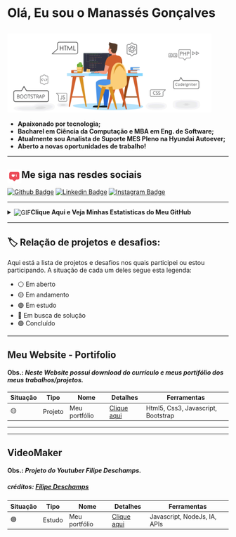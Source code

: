 # Olá, Eu sou o Manassés Gonçalves

<a href="https://github.com/ManassesGoncalves" alt="javascript"><code><img align="center" height="180px" src="https://github.com/ManassesGoncalves/ManassesGoncalves/blob/Master/imagens/Banner.gif?raw=true"></code></a>
---
- <b> Apaixonado por tecnologia;
- Bacharel em Ciência da Computação e MBA em Eng. de Software;
- Atualmente sou Analista de Suporte MES Pleno na Hyundai Autoever;
- Aberto a novas oportunidades de trabalho!</b>

---
## **Me siga nas resdes sociais**<img align="left" height="32px" src="https://github.com/ManassesGoncalves/ManassesGoncalves/blob/Master/imagens/Like.gif?raw=true" /></b>

[![Github Badge](https://img.shields.io/badge/-Github-000?style=flat&logo=Github&logoColor=white&link=https://github.com/ManassesGoncalves)](https://github.com/ManassesGoncalves)
[![Linkedin Badge](https://img.shields.io/badge/-LinkedIn-blue?style=flat&logo=Linkedin&logoColor=white&link=https://www.linkedin.com/in/manasses-gonçalves/)](https://www.linkedin.com/in/manasses-gonçalves/)
[![Instagram Badge](https://img.shields.io/badge/-Instagram-red?style=?style=flat&logo=Instagram&logoColor=white&link=https://www.instagram.com/manassesgoncalves/)](https://www.instagram.com/manassesgoncalves/)

---
<details>
<summary><img align="center" alt="GIF" height="150px" src="https://github.com/ManassesGoncalves/ManassesGoncalves/blob/Master/imagens/statistics.gif?raw=true" /><B>Clique Aqui e Veja Minhas Estatisticas do Meu GitHub </b></summary>



![Top Langs](https://github-readme-stats.vercel.app/api/top-langs/?username=ManassesGoncalves&theme=highcontrast)

![Manassés Gonçalves' github stats](https://github-readme-stats.vercel.app/api?username=ManassesGoncalves&theme=highcontrast)

</details>

---
## :label: Relação de projetos e desafios:
Aqui está a lista de projetos e desafios nos quais participei ou estou participando. A situação de cada um deles segue esta legenda: 
- :white_circle: Em aberto
- :yellow_circle: Em andamento
- :purple_circle: Em estudo
- :red_circle: Em busca de solução
- :green_circle: Concluído
---
## <b>Meu Website - Portifolio</b>
#### **Obs.:** *Neste Website possui download do currículo e meus portifólio dos meus trabalhos/projetos.*
|Situação|Tipo|Nome|Detalhes|Ferramentas|
|---|----|----|--------|-----------|
|:yellow_circle:|Projeto|Meu portfólio|<a href="https://github.com/ManassesGoncalves/ManassesGoncalves.github.io">Clique aqui</a> |Html5, Css3, Javascript, Bootstrap|

---
---
## <b>VideoMaker</b>
#### **Obs.:** *Projeto do Youtuber Filipe Deschamps.*
##### **créditos:**  <a href="https://www.youtube.com/watch?v=kjhu1LEmRpY&list=PLMdYygf53DP4YTVeu0JxVnWq01uXrLwHi"> Filipe Deschamps</a>
|Situação|Tipo|Nome|Detalhes|Ferramentas|
|---|----|----|--------|-----------|
|:purple_circle:|Estudo|Meu portfólio|<a href="https://github.com/ManassesGoncalves/ManassesGoncalves.github.io">Clique aqui</a> |Javascript, NodeJs, IA, APIs|
